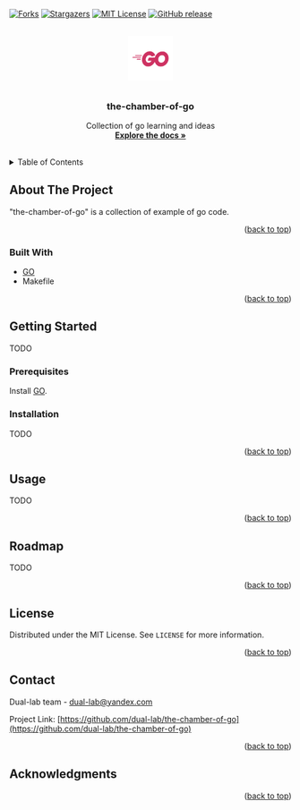 <div id="top"></div>

[![Forks][forks-shield]][forks-url]
[![Stargazers][stars-shield]][stars-url]
[![MIT License][license-shield]][license-url]
[![GitHub release][version-shield]][version-url]


<!-- PROJECT LOGO -->
<br />
<div align="center">
  <a href="https://github.com/dual-lab/the-chamber-of-go">
    <img src="logo.svg" alt="Logo" width="80" height="80">
  </a>
  <h6>

  </h6>

<h3 align="center">the-chamber-of-go</h3>

  <p align="center">
    Collection of go learning and ideas
    <br />
    <a href="https://github.com/dual-lab/the-chamber-of-go"><strong>Explore the docs »</strong></a>
    <br />
    <br />
  </p>
</div>


<!-- TABLE OF CONTENTS -->
<details>
  <summary>Table of Contents</summary>
  <ol>
    <li>
      <a href="#about-the-project">About The Project</a>
      <ul>
        <li><a href="#built-with">Built With</a></li>
      </ul>
    </li>
    <li>
      <a href="#getting-started">Getting Started</a>
      <ul>
        <li><a href="#prerequisites">Prerequisites</a></li>
        <li><a href="#installation">Installation</a></li>
      </ul>
    </li>
    <li><a href="#roadmap">Roadmap</a></li>
    <li><a href="#license">License</a></li>
    <li><a href="#contact">Contact</a></li>
    <li><a href="#acknowledgments">Acknowledgments</a></li>
  </ol>
</details>



<!-- ABOUT THE PROJECT -->
## About The Project

<!-- [![Product Name Screen Shot][product-screenshot]](https://example.com) -->

"the-chamber-of-go" is a collection of example of go code.

<p align="right">(<a href="#top">back to top</a>)</p>



### Built With

* [GO](https://go.dev/)
* Makefile


<p align="right">(<a href="#top">back to top</a>)</p>



<!-- GETTING STARTED -->
## Getting Started

TODO

### Prerequisites

Install  [GO](https://go.dev/).

### Installation

TODO

<p align="right">(<a href="#top">back to top</a>)</p>



<!-- USAGE EXAMPLES -->
## Usage

TODO

<p align="right">(<a href="#top">back to top</a>)</p>



<!-- ROADMAP -->
## Roadmap

TODO

<p align="right">(<a href="#top">back to top</a>)</p>


<!-- LICENSE -->
## License

Distributed under the MIT License. See `LICENSE` for more information.

<p align="right">(<a href="#top">back to top</a>)</p>



<!-- CONTACT -->
## Contact

Dual-lab team - dual-lab@yandex.com

Project Link: [https://github.com/dual-lab/the-chamber-of-go](https://github.com/dual-lab/the-chamber-of-go)

<p align="right">(<a href="#top">back to top</a>)</p>



<!-- ACKNOWLEDGMENTS -->
## Acknowledgments


<p align="right">(<a href="#top">back to top</a>)</p>



<!-- MARKDOWN LINKS & IMAGES -->
<!-- https://www.markdownguide.org/basic-syntax/#reference-style-links -->
[forks-shield]: https://img.shields.io/github/forks/dual-lab/the-chamber-of-go.svg?style=for-the-badge
[forks-url]: https://github.com/dual-lab/the-chamber-of-go/network/members
[stars-shield]: https://img.shields.io/github/stars/dual-lab/the-chamber-of-go.svg?style=for-the-badge
[stars-url]: https://github.com/dual-lab/the-chamber-of-go/stargazers
[license-shield]: https://img.shields.io/github/license/dual-lab/the-chamber-of-go.svg?style=for-the-badge
[license-url]: https://github.com/dual-lab/the-chamber-of-go/blob/master/LICENSE
[product-screenshot]: images/screenshot.png
[version-shield]: https://img.shields.io/github/v/release/dual-lab/the-chamber-of-go?include_prereleases&sort=semver&style=for-the-badge
[version-url]: https://github.com/dual-lab/the-chamber-of-go/releases
